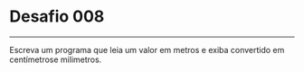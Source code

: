 # Desafio **008**
---
Escreva um programa que leia um valor em metros e exiba convertido em centímetrose milimetros.